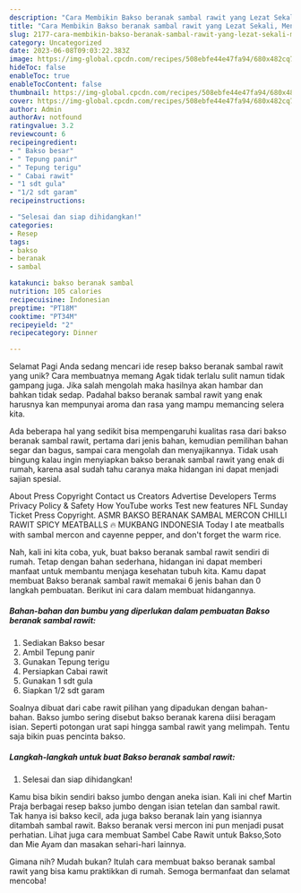 ```yaml
---
description: "Cara Membikin Bakso beranak sambal rawit yang Lezat Sekali, Mengugah Selera"
title: "Cara Membikin Bakso beranak sambal rawit yang Lezat Sekali, Mengugah Selera"
slug: 2177-cara-membikin-bakso-beranak-sambal-rawit-yang-lezat-sekali-mengugah-selera
category: Uncategorized
date: 2023-06-08T09:03:22.383Z
image: https://img-global.cpcdn.com/recipes/508ebfe44e47fa94/680x482cq70/bakso-beranak-sambal-rawit-foto-resep-utama.jpg
hideToc: false
enableToc: true
enableTocContent: false
thumbnail: https://img-global.cpcdn.com/recipes/508ebfe44e47fa94/680x482cq70/bakso-beranak-sambal-rawit-foto-resep-utama.jpg
cover: https://img-global.cpcdn.com/recipes/508ebfe44e47fa94/680x482cq70/bakso-beranak-sambal-rawit-foto-resep-utama.jpg
author: Admin
authorAv: notfound
ratingvalue: 3.2
reviewcount: 6
recipeingredient:
- " Bakso besar"
- " Tepung panir"
- " Tepung terigu"
- " Cabai rawit"
- "1 sdt gula"
- "1/2 sdt garam"
recipeinstructions:

- "Selesai dan siap dihidangkan!"
categories:
- Resep
tags:
- bakso
- beranak
- sambal

katakunci: bakso beranak sambal 
nutrition: 105 calories
recipecuisine: Indonesian
preptime: "PT18M"
cooktime: "PT34M"
recipeyield: "2"
recipecategory: Dinner

---
```



Selamat Pagi Anda sedang mencari ide resep bakso beranak sambal rawit yang unik? Cara membuatnya memang Agak tidak terlalu sulit namun tidak gampang juga. Jika salah mengolah maka hasilnya akan hambar dan bahkan tidak sedap. Padahal bakso beranak sambal rawit yang enak harusnya kan mempunyai aroma dan rasa yang mampu memancing selera kita.


Ada beberapa hal yang sedikit bisa mempengaruhi kualitas rasa dari bakso beranak sambal rawit, pertama dari jenis bahan, kemudian pemilihan bahan segar dan bagus, sampai cara mengolah dan menyajikannya. Tidak usah bingung kalau ingin menyiapkan bakso beranak sambal rawit yang enak di rumah, karena asal sudah tahu caranya maka hidangan ini dapat menjadi sajian spesial.

About Press Copyright Contact us Creators Advertise Developers Terms Privacy Policy &amp; Safety How YouTube works Test new features NFL Sunday Ticket Press Copyright. ASMR BAKSO BERANAK SAMBAL MERCON CHILLI RAWIT SPICY MEATBALLS 🔥 MUKBANG INDONESIA Today I ate meatballs with sambal mercon and cayenne pepper, and don&#39;t forget the warm rice.


Nah, kali ini kita coba, yuk, buat bakso beranak sambal rawit sendiri di rumah. Tetap dengan bahan sederhana, hidangan ini dapat memberi manfaat untuk membantu menjaga kesehatan tubuh kita. Kamu dapat membuat Bakso beranak sambal rawit memakai 6 jenis bahan dan 0 langkah pembuatan. Berikut ini cara dalam membuat hidangannya.

<!--inarticleads1-->

##### Bahan-bahan dan bumbu yang diperlukan dalam pembuatan Bakso beranak sambal rawit:

1. Sediakan  Bakso besar
1. Ambil  Tepung panir
1. Gunakan  Tepung terigu
1. Persiapkan  Cabai rawit
1. Gunakan 1 sdt gula
1. Siapkan 1/2 sdt garam


Soalnya dibuat dari cabe rawit pilihan yang dipadukan dengan bahan-bahan. Bakso jumbo sering disebut bakso beranak karena diisi beragam isian. Seperti potongan urat sapi hingga sambal rawit yang melimpah. Tentu saja bikin puas pencinta bakso. 

<!--inarticleads2-->

##### Langkah-langkah untuk buat Bakso beranak sambal rawit:


1. Selesai dan siap dihidangkan!

Kamu bisa bikin sendiri bakso jumbo dengan aneka isian. Kali ini chef Martin Praja berbagai resep bakso jumbo dengan isian tetelan dan sambal rawit. Tak hanya isi bakso kecil, ada juga bakso beranak lain yang isiannya ditambah sambal rawit. Bakso beranak versi mercon ini pun menjadi pusat perhatian. Lihat juga cara membuat Sambel Cabe Rawit untuk Bakso,Soto dan Mie Ayam dan masakan sehari-hari lainnya. 

Gimana nih? Mudah bukan? Itulah cara membuat bakso beranak sambal rawit yang bisa kamu praktikkan di rumah. Semoga bermanfaat dan selamat mencoba!
